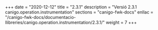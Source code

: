 +++
date        = "2020-12-12"
title       = "2.3.1"
description = "Versió 2.3.1 canigo.operation.instrumentation"
sections    = "canigo-fwk-docs"
enllac		= "/canigo-fwk-docs/documentacio-llibreries/canigo.operation.instrumentation/2.3.1/"
weight		= 7
+++
